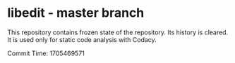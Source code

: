 # libedit - master branch

This repository contains frozen state of the repository.
Its history is cleared. It is used only for static code
analysis with Codacy.

Commit Time: 1705469571
